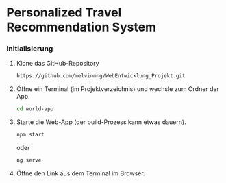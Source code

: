 # Personalized Travel Recommendation System

### Initialisierung

1. Klone das GitHub-Repository
   ```bash
   https://github.com/melvinmng/WebEntwicklung_Projekt.git
   ```

2. Öffne ein Terminal (im Projektverzeichnis) und wechsle zum Ordner der App.
    ```bash
    cd world-app
    ```

3. Starte die Web-App (der build-Prozess kann etwas dauern).
    ```bash
    npm start
    ```

    oder

    ```bash
    ng serve
    ```

4. Öffne den Link aus dem Terminal im Browser.